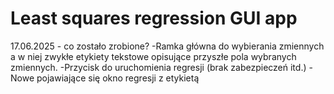 # Least squares regression GUI app
17.06.2025 - co zostało zrobione?
-Ramka główna do wybierania zmiennych a w niej zwykłe etykiety tekstowe opisujące przyszłe pola wybranych zmiennych.
-Przycisk do uruchomienia regresji (brak zabezpieczeń itd.)
-Nowe pojawiające się okno regresji z etykietą
